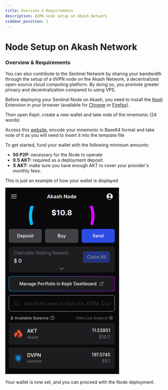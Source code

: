```yaml
---
title: Overview & Requirements
description: dVPN node setup on Akash Network
sidebar_position: 1
---
```


# Node Setup on Akash Network

### Overview & Requirements

You can also contribute to the Sentinel Network by sharing your bandwidth through the setup of a dVPN node on the Akash Network, a decentralized open-source cloud computing platform. By doing so, you promote greater privacy and decentralization compared to using VPS.

Before deploying your Sentinel Node on Akash, you need to install the [Keplr](https://www.keplr.app/) Extension in your browser (available for [Chrome](https://chrome.google.com/webstore/detail/keplr/dmkamcknogkgcdfhhbddcghachkejeap) or [Firefox](https://addons.mozilla.org/en-US/firefox/addon/keplr/)).

Then open Keplr, create a new wallet and take note of the mnemonic (24 words)

Access this [website](https://www.base64encode.org/), encode your mnemonic in Base64 format and take note of it as you will need to insert it into the template file

To get started, fund your wallet with the following minimum amounts:

- **50 P2P:**  necessary for the Node to operate
- **0.5 AKT:** required as a deployment deposit.
- **X AKT:** make sure you have enough AKT to cover your provider's monthly fees.

This is just an example of how your wallet is displayed

![Keplr Wallet](/img/akash/keplr-wallet.png)

Your wallet is now set, and you can proceed with the Node deployment.